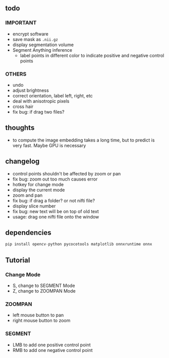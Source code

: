 ## todo

### IMPORTANT
- encrypt software
- save mask as `.nii.gz`
- display segmentation volume
- Segment Anything inference
    - label points in different color to indicate positive and negative control points

### OTHERS
- undo
- adjust brightness
- correct orientation, label left, right, etc
- deal with anisotropic pixels
- cross hair
- fix bug: if drag two files?

## thoughts
- to compute the image embedding takes a long time, but to predict is very fast. Maybe GPU is necessary

## changelog
- control points shouldn't be affected by zoom or pan
- fix bug: zoom out too much causes error
- hotkey for change mode
- display the current mode
- zoom and pan
- fix bug: if drag a folder? or not nifti file?
- display slice number
- fix bug: new text will be on top of old text
- usage: drag one nifti file onto the window

## dependencies
```py
pip install opencv-python pycocotools matplotlib onnxruntime onnx
```

## Tutorial

### Change Mode
- S, change to SEGMENT Mode
- Z, change to ZOOMPAN Mode
### ZOOMPAN
- left mouse button to pan
- right mouse button to zoom

### SEGMENT
- LMB to add one positive control point
- RMB to add one negative control point